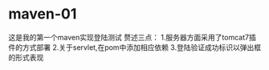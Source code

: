 # maven-01
这是我的第一个maven实现登陆测试
赘述三点：
1.服务器方面采用了tomcat7插件的方式部署
2.关于servlet,在pom中添加相应依赖
3.登陆验证成功标识以弹出框的形式表现

